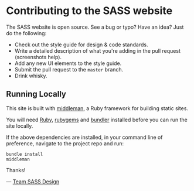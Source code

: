 Contributing to the SASS website
================================

The SASS website is open source. See a bug or typo? Have an idea? Just do the
following:

* Check out the style guide for design & code standards.
* Write a detailed description of what you're adding in the pull request
  (screenshots help).
* Add any new UI elements to the style guide.
* Submit the pull request to the `master` branch.
* Drink whisky.

## Running Locally

This site is built with [middleman](http://middlemanapp.com), a Ruby framework
for building static sites.

You will need [Ruby](https://www.ruby-lang.org/en/downloads/),
[rubygems](http://rubygems.org/) and [bundler](http://bundler.io/) installed
before you can run the site locally.

If the above dependencies are installed, in your command line of preference,
navigate to the project repo and run:

```
bundle install
middleman
```


Thanks!

&mdash; [Team SASS Design](http://twitter.com/teamsassdesign)
